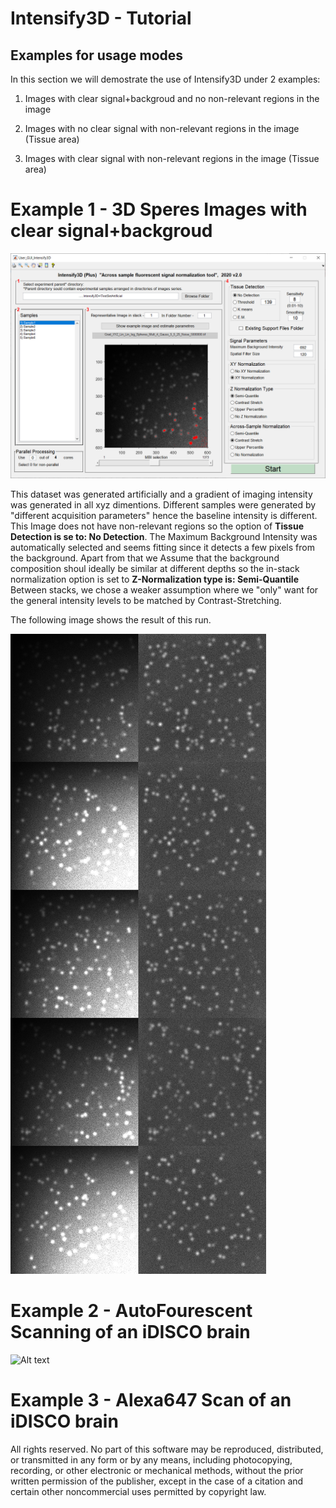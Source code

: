 # Intensify3D - Tutorial

## Examples for usage modes

In this section we will demostrate the use of Intensify3D under 2 examples:

1) Images with clear signal+backgroud and no non-relevant regions in the image

2) Images with no clear signal with non-relevant regions in the image (Tissue area)

3) Images with clear signal with non-relevant regions in the image (Tissue area)



# Example 1 - 3D Speres Images with clear signal+backgroud

 ![Alt text](SyntheticDataExample.png?raw=true "Optional Title")
 
This dataset was generated artificially and a gradient of imaging intensity was generated in all xyz dimentions.
Different samples were generated by "different acquisition parameters" hence the baseline intensity is different. 
This Image does not have non-relevant regions so the option of **Tissue Detection is se to: No Detection**.
The Maximum Background Intensity was automatically selected and seems fitting since it detects a few pixels from the background. 
Apart from that we Assume that the background composition shoul ideally be similar at different depths so the in-stack normalization option is set to **Z-Normalization type is: Semi-Quantile**   
Between stacks, we chose a weaker assumption where we "only" want for the general intensity levels to be matched by Contrast-Stretching.

The following image shows the result of this run.

 ![Alt text](Montage.jpg?raw=true "Optional Title")

# Example 2 - AutoFourescent Scanning of an iDISCO brain 



 ![Alt text](iDISCOHemi.gif?raw=true "Optional Title")



# Example 3 - Alexa647 Scan of an iDISCO brain
 



 
 All rights reserved. No part of this software may be reproduced, 
 distributed, or transmitted in any form or by any means, including photocopying,
 recording, or other electronic or mechanical methods,
 without the prior written permission of the publisher,
 except in the case of a citation and certain other
 noncommercial uses permitted by copyright law.

